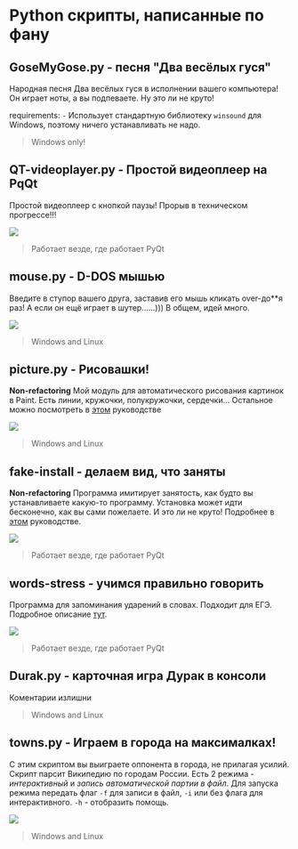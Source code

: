 # Python скрипты, написанные по фану
## GoseMyGose.py - песня "Два весёлых гуся"
Народная песня Два весёлых гуся в исполнении вашего компьютера! Он играет ноты, а вы подпеваете. Ну это ли не круто!

requirements: `-` Использует стандартную библиотеку `winsound` для Windows, поэтому ничего устанавливать не надо. 

> Windows only!

## QT-videoplayer.py - Простой видеоплеер на PqQt
Простой видеоплеер с кнопкой паузы! Прорыв в техническом прогрессе!!! 

[![](https://img.shields.io/badge/PyQt5-5.15.3+%20-orange)](https://pypi.org/project/PyQt5/)

> Работает везде, где работает PyQt

## mouse.py - D-DOS мышью
Введите в ступор вашего друга, заставив его мышь кликать over-до\*\*я раз! А если он ещё играет в шутер......))) В общем, идей много.

[![](https://img.shields.io/badge/PyAutoGUI%20-0.9.52%2B-blue)](https://pypi.org/project/PyAutoGUI/)

> Windows and Linux

## picture.py - Рисовашки!
**Non-refactoring**
Мой модуль для автоматического рисования картинок в Paint. Есть линии, кружочки, полукружочки, сердечки... Остальное можно посмотреть в [этом]() руководстве

[![](https://img.shields.io/badge/PyAutoGUI%20-0.9.52%2B-blue)](https://pypi.org/project/PyAutoGUI/)

> Windows and Linux

## fake-install - делаем вид, что заняты
**Non-refactoring**
Программа имитирует занятость, как будто вы устанавливаете какую-то программу. Установка может идти бесконечно, как вы сами пожелаете. И это ли не круто! Подробнее в [этом]() руководстве.

[![](https://img.shields.io/badge/PyQt5-5.15.3+%20-orange)](https://pypi.org/project/PyQt5/)

> Работает везде, где работает PyQt

## words-stress - учимся правильно говорить
Программа для запоминания ударений в словах. Подходит для ЕГЭ. Подробное описание [тут](). 

[![](https://img.shields.io/badge/PyQt5-5.15.3+%20-orange)](https://pypi.org/project/PyQt5/)

> Работает везде, где работает PyQt

## Durak.py - карточная игра Дурак в консоли
Коментарии излишни 

> Windows and Linux

## towns.py - Играем в города на максималках!
С этим скриптом вы выиграете оппонента в города, не прилагая усилий. Скрипт парсит Википедию по городам России. Есть 2 режима - *интерактивный* и *запись автоматической партии в файл*. Для запуска режима передать флаг `-f` для записи в файл, `-i` или без флага для интерактивного.
`-h` - отобразить помощь.

[![](https://img.shields.io/badge/BeautifulSoup-3.2.2%2B-yellow)](https://pypi.org/project/BeautifulSoup/)

> Windows and Linux     
